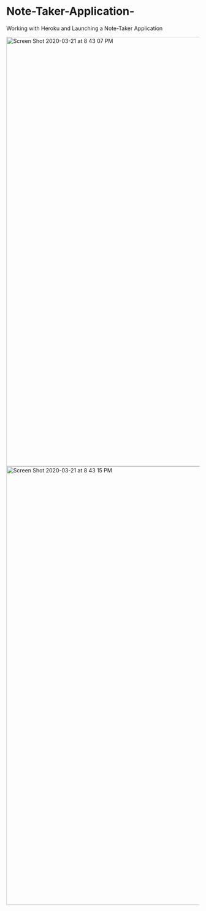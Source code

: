 # Note-Taker-Application-
Working with Heroku and Launching a Note-Taker Application 


<img width="1120" alt="Screen Shot 2020-03-21 at 8 43 07 PM" src="https://user-images.githubusercontent.com/55672481/77241802-b6009c00-6bb4-11ea-8213-d24ac5e7d9c9.png">



<img width="1144" alt="Screen Shot 2020-03-21 at 8 43 15 PM" src="https://user-images.githubusercontent.com/55672481/77241808-cf094d00-6bb4-11ea-945a-0ddad32f437a.png">
